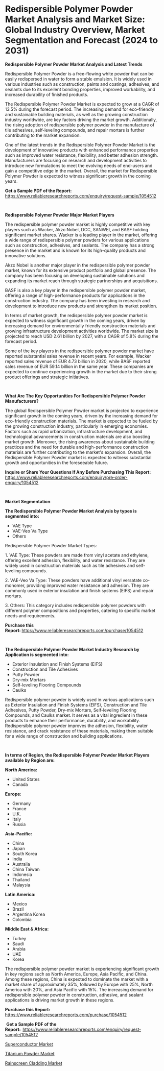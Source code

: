 <p><h1>Redispersible Polymer Powder Market Analysis and Market Size: Global Industry Overview, Market Segmentation and Forecast (2024 to 2031)</h1></p><p><strong>Redispersible Polymer Powder Market Analysis and Latest Trends</strong></p>
<p><p>Redispersible Polymer Powder is a free-flowing white powder that can be easily redispersed in water to form a stable emulsion. It is widely used in various industries such as construction, paints and coatings, adhesives, and sealants due to its excellent bonding properties, improved workability, and increased durability of finished products.</p><p>The Redispersible Polymer Powder Market is expected to grow at a CAGR of 13.5% during the forecast period. The increasing demand for eco-friendly and sustainable building materials, as well as the growing construction industry worldwide, are key factors driving the market growth. Additionally, the rising adoption of redispersible polymer powder in the manufacture of tile adhesives, self-leveling compounds, and repair mortars is further contributing to the market expansion.</p><p>One of the latest trends in the Redispersible Polymer Powder Market is the development of innovative products with enhanced performance properties such as improved water resistance, flexibility, and better adhesion strength. Manufacturers are focusing on research and development activities to introduce new formulations to meet the evolving needs of end-users and gain a competitive edge in the market. Overall, the market for Redispersible Polymer Powder is expected to witness significant growth in the coming years.</p></p>
<p><strong>Get a Sample PDF of the Report:&nbsp;</strong> <a href="https://www.reliableresearchreports.com/enquiry/request-sample/1054512">https://www.reliableresearchreports.com/enquiry/request-sample/1054512</a></p>
<p>&nbsp;</p>
<p><strong>Redispersible Polymer Powder Major Market Players</strong></p>
<p><p>The redispersible polymer powder market is highly competitive with key players such as Wacker, Akzo Nobel, DCC, SANWEI, and BASF holding significant market shares. Wacker is a leading player in the market, offering a wide range of redispersible polymer powders for various applications such as construction, adhesives, and sealants. The company has a strong presence in the market and is known for its high-quality products and innovative solutions.</p><p>Akzo Nobel is another major player in the redispersible polymer powder market, known for its extensive product portfolio and global presence. The company has been focusing on developing sustainable solutions and expanding its market reach through strategic partnerships and acquisitions.</p><p>BASF is also a key player in the redispersible polymer powder market, offering a range of high-performance products for applications in the construction industry. The company has been investing in research and development to introduce new products and strengthen its market position.</p><p>In terms of market growth, the redispersible polymer powder market is expected to witness significant growth in the coming years, driven by increasing demand for environmentally friendly construction materials and growing infrastructure development activities worldwide. The market size is projected to reach USD 2.61 billion by 2027, with a CAGR of 5.8% during the forecast period.</p><p>Some of the key players in the redispersible polymer powder market have reported substantial sales revenue in recent years. For example, Wacker reported sales revenue of EUR 4.73 billion in 2020, while BASF reported sales revenue of EUR 59.14 billion in the same year. These companies are expected to continue experiencing growth in the market due to their strong product offerings and strategic initiatives.</p></p>
<p>&nbsp;</p>
<p><strong>What Are The Key Opportunities For Redispersible Polymer Powder Manufacturers?</strong></p>
<p><p>The global Redispersible Polymer Powder market is projected to experience significant growth in the coming years, driven by the increasing demand for eco-friendly construction materials. The market is expected to be fueled by the growing construction industry, particularly in emerging economies. Factors such as rapid urbanization, infrastructure development, and technological advancements in construction materials are also boosting market growth. Moreover, the rising awareness about sustainable building practices and the need for durable and high-performance construction materials are further contributing to the market's expansion. Overall, the Redispersible Polymer Powder market is expected to witness substantial growth and opportunities in the foreseeable future.</p></p>
<p><strong>Inquire or Share Your Questions If Any Before Purchasing This Report:</strong> <a href="https://www.reliableresearchreports.com/enquiry/pre-order-enquiry/1054512">https://www.reliableresearchreports.com/enquiry/pre-order-enquiry/1054512</a></p>
<p>&nbsp;</p>
<p><strong>Market Segmentation</strong></p>
<p><strong>The Redispersible Polymer Powder Market Analysis by types is segmented into:</strong></p>
<p><ul><li>VAE Type</li><li>VAE-Veo Va Type</li><li>Others</li></ul></p>
<p><p>Redispersible Polymer Powder Market Types:</p><p>1. VAE Type: These powders are made from vinyl acetate and ethylene, offering excellent adhesion, flexibility, and water resistance. They are widely used in construction materials such as tile adhesives and self-leveling compounds.</p><p>2. VAE-Veo Va Type: These powders have additional vinyl versatate co-monomer, providing improved water resistance and adhesion. They are commonly used in exterior insulation and finish systems (EIFS) and repair mortars.</p><p>3. Others: This category includes redispersible polymer powders with different polymer compositions and properties, catering to specific market needs and requirements.</p></p>
<p><strong>Purchase this Report:&nbsp;</strong><a href="https://www.reliableresearchreports.com/purchase/1054512">https://www.reliableresearchreports.com/purchase/1054512</a></p>
<p>&nbsp;</p>
<p><strong>The Redispersible Polymer Powder Market Industry Research by Application is segmented into:</strong></p>
<p><ul><li>Exterior Insulation and Finish Systems (EIFS)</li><li>Construction and Tile Adhesives</li><li>Putty Powder</li><li>Dry-mix Mortars</li><li>Self-leveling Flooring Compounds</li><li>Caulks</li></ul></p>
<p><p>Redispersible polymer powder is widely used in various applications such as Exterior Insulation and Finish Systems (EIFS), Construction and Tile Adhesives, Putty Powder, Dry-mix Mortars, Self-leveling Flooring Compounds, and Caulks market. It serves as a vital ingredient in these products to enhance their performance, durability, and workability. Redispersible polymer powder improves the adhesion, flexibility, water resistance, and crack resistance of these materials, making them suitable for a wide range of construction and building applications.</p></p>
<p>&nbsp;</p>
<p><strong>In terms of Region, the Redispersible Polymer Powder Market Players available by Region are:</strong></p>
<p>
    <p> <strong> North America: </strong>
        <ul>
            <li>United States</li>
            <li>Canada</li>
        </ul>
        </p> 
    <p> <strong> Europe: </strong>
        <ul>
            <li>Germany</li>
            <li>France</li>
            <li>U.K.</li>
            <li>Italy</li>
            <li>Russia</li>
        </ul>
        </p> 
    <p> <strong> Asia-Pacific: </strong>
        <ul>
            <li>China</li>
            <li>Japan</li>
            <li>South Korea</li>
            <li>India</li>
            <li>Australia</li>
            <li>China Taiwan</li>
            <li>Indonesia</li>
            <li>Thailand</li>
            <li>Malaysia</li>
        </ul>
        </p> 
    <p> <strong> Latin America: </strong>
        <ul>
            <li>Mexico</li>
            <li>Brazil</li>
            <li>Argentina Korea</li>
            <li>Colombia</li>
        </ul>
        </p> 
    <p> <strong> Middle East & Africa: </strong>
        <ul>
            <li>Turkey</li>
            <li>Saudi</li>
            <li>Arabia</li>
            <li>UAE</li>
            <li>Korea</li>
        </ul>
    </p>
    </p>
<p><p>The redispersible polymer powder market is experiencing significant growth in key regions such as North America, Europe, Asia Pacific, and China. Among these regions, China is expected to dominate the market with a market share of approximately 35%, followed by Europe with 25%, North America with 20%, and Asia Pacific with 15%. The increasing demand for redispersible polymer powder in construction, adhesive, and sealant applications is driving market growth in these regions.</p></p>
<p><strong>Purchase this Report: </strong><a href="https://www.reliableresearchreports.com/purchase/1054512">https://www.reliableresearchreports.com/purchase/1054512</a></p>
<p>&nbsp;<strong>Get a Sample PDF of the Report:&nbsp;&nbsp;</strong><a href="https://www.reliableresearchreports.com/enquiry/request-sample/1054512">https://www.reliableresearchreports.com/enquiry/request-sample/1054512</a></p>
<p><strong></strong></p>
<p><p><a href="https://github.com/kathiaseamanalvaradovlprc2h/Market-Research-Report-List-1/blob/main/superconductor-market.md">Superconductor Market</a></p><p><a href="https://github.com/pjcfca/Market-Research-Report-List-1/blob/main/titanium-powder-market.md">Titanium Powder Market</a></p><p><a href="https://github.com/wusalecollins540tpqoz/Market-Research-Report-List-1/blob/main/rainscreen-cladding-market.md">Rainscreen Cladding Market</a></p></p>